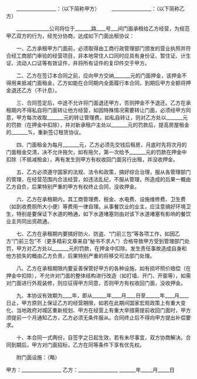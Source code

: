 
 


　　_________________：（以下简称甲方）
　　_________________：（以下简称乙方）


　　______________公司将位于_______路____号___间门面承租给乙方经营，为规范甲乙双方的行为，经充分协商，达成如下门面出租协议：


　　一、乙方承租甲方门面前，必须取得由工商行政管理部门颁发的营业执照并符合经工商部门审验的经营项目，非本地常住人口同时应具有身份证、暂住证、计生证、流动人口证等有效证件，并将所有证件的复印件交于甲方。


　　二、乙方在签订本合同之前，应向甲方交纳_______元的门面押金，该押金不得用来抵减门面租金，乙方如能在合同期内全面履行本合同，到期后甲方全额将押金退还乙方（不计息）。


　　三、合同签定后，中途不允许将门面退还甲方，否则押金不予退还。乙方在承租期内不得私自将门面转让他方经营，如因特殊情况需要转让门面，必须经甲方同意，甲方每次收取_______元的转让管理费。如私自转让，则对乙方处以_______元的罚款（在押金中扣除），并对新承租户主处以_______元的罚款后，提高房屋租金的_______%，重新签订租赁协议。


　　四、门面租金为每月_______元，乙方必须先交钱后租房，月底时先将次月的门面租金交清，决不允许拖欠，如有拖欠，第一次给予_______元的罚款在押金中扣除（不抵减租金），再有发生则甲方有权收回门面另行出租，并没收押金。


　　五、乙方必须遵守国家的法规、法令和政策，搞好综合治理，服从各管理部门的管理，在经营范围内合法经营，如违法乱纪，不服从管理，所造成的后果一概由乙方自负，后果特别严重的甲方有权终止合同，没收押金。


　　六、乙方在承租期内，其工商管理费、税金、水电费、设施维修费、卫生费（如到收费厕所大小便）等费用一律自理。从事餐饮业的业主，应注意搞好环境卫生，特别是要保证下水道的畅通，如下水道堵塞则由对该下水道堵塞有影响的餐饮业主共同出资疏通。


　　七、乙方在承租期内要搞好防火、防盗、“门前三包”等各项工作，如因乙方“门前三包”不（更多精彩文章来自“秘书不求人”）合格导致甲方受到管理部门处罚，甲方对乙方处以_______元的罚款，在押金中扣除。发生责任事故造成自身和他方损失的概由乙方负责，后果特别严重的将移交司法部门处理。


　　八、乙方在承租期限内要妥善保管好甲方的各种设施，如有损坏照价赔偿（在押金中扣除），不允许对门面的整体结构进行改造（如打墙、开门、开窗等），如需对门面进行外观装修，则应征得甲方同意，否则甲方有权收回门面，没收押金。


　　九、本协议有效期为____年，即从______年____月____日至______年____月____日止，甲方原则上保证乙方的经营期限，如若在此期间国家宏观政策上有重大变化、当地政府对城区重新规划、甲方在经营上有重大举措需提前收回门面时，甲方须提前一个月通知乙方，乙方必须无条件服从。合同终止后不得向甲方提出补偿要求。


　　十、本合同一式两份，自签字之日起生效，若有未尽事宜，双方协商解决。合同到期后，甲方对门面招标，乙方在同等条件下享有优先权。


　　附门面设施：（略）



甲方：_________________
乙方：_________________
_______年_____月_____日
 


 

 
 
 
 
 
  


  
 

  


  


  
 
 
 
 

